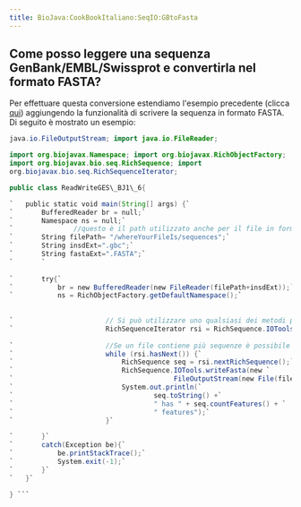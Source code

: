 ```yaml
---
title: BioJava:CookBookItaliano:SeqIO:GBtoFasta
---
```


Come posso leggere una sequenza GenBank/EMBL/Swissprot e convertirla nel formato FASTA?
---------------------------------------------------------------------------------------

Per effettuare questa conversione estendiamo l'esempio precedente
(clicca [qui](Biojava:CookBookItaliano:SeqIO:ReadGES "wikilink"))
aggiungendo la funzionalità di scrivere la sequenza in formato FASTA. Di
seguito è mostrato un esempio:

```java import java.io.BufferedReader; import java.io.File; import
java.io.FileOutputStream; import java.io.FileReader;

import org.biojavax.Namespace; import org.biojavax.RichObjectFactory;
import org.biojavax.bio.seq.RichSequence; import
org.biojavax.bio.seq.RichSequenceIterator;

public class ReadWriteGES\_BJ1\_6{

`   public static void main(String[] args) {`  
`       BufferedReader br = null;`  
`       Namespace ns = null;`  
`               //questo è il path utilizzato anche per il file in formato fasta`  
`       String filePath= "/whereYourFileIs/sequences";`  
`       String insdExt=".gbc";`  
`       String fastaExt=".FASTA";`  
`       `  
  
`       try{`  
`           br = new BufferedReader(new FileReader(filePath+insdExt));`  
`           ns = RichObjectFactory.getDefaultNamespace();`  
  
  
`                       // Si può utilizzare uno qualsiasi dei metodi presenti nelle BioJava 1.6 API        `  
`                       RichSequenceIterator rsi = RichSequence.IOTools.readINSDseqDNA(br, ns);`  
  
`                       //Se un file contiene più sequenze è possibile utilizzare un iteratore per leggerle tutte`  
`                       while (rsi.hasNext()) {`  
`                           RichSequence seq = rsi.nextRichSequence();`  
`                           RichSequence.IOTools.writeFasta(new `  
`                                        FileOutputStream(new File(filePath+fastaExt)), seq, ns);`  
`                           System.out.println(`  
`                                   seq.toString() +`  
`                                   " has " + seq.countFeatures() + `  
`                                   " features");`  
`                       }`

`       }`  
`       catch(Exception be){`  
`           be.printStackTrace();`  
`           System.exit(-1);`  
`       }`  
`   }`

} ```
